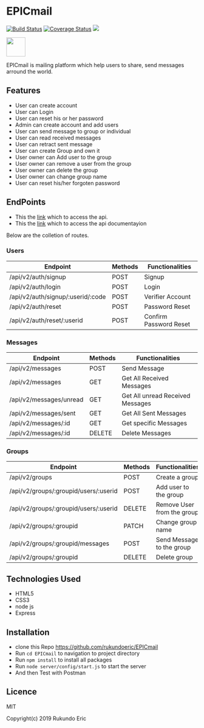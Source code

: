 # EPICmail
[![Build Status](https://travis-ci.org/rukundoeric/EPICmail.svg?branch=develop)](https://travis-ci.org/rukundoeric/EPICmail)
[![Coverage Status](https://coveralls.io/repos/github/rukundoeric/EPICmail/badge.svg?branch=develop)](https://coveralls.io/github/rukundoeric/EPICmail?branch=develop)
<a href="https://codeclimate.com/github/rukundoeric/EPICmail/maintainability"><img src="https://api.codeclimate.com/v1/badges/5860d50e9b94c5eaa985/maintainability" /></a>

<a href="https://rukundoeric.github.io/EPICmail/UI/"><img width="50px" height="50px" src="https://firebasestorage.googleapis.com/v0/b/webtest-1995b.appspot.com/o/images%2Flogo.png?alt=media&token=7f378bf4-1466-4875-bbca-8d69290986e1"></a>

EPICmail is mailing platform which help users to share, send messages arround the world.

## Features
* User can create account
* User can Login
* User can reset his or her password
* Admin can create account and add users
* User can send message to group or individual
* User can read received messages
* User can retract sent message
* User can create Group and own it
* User owner can Add user to the group
* User owner can remove a user from the group 
* User owner can delete the group
* User owner can change group name
* User can reset his/her forgoten password

## EndPoints
* This the [link](https://epicmaileric.herokuapp.com/) which to access the api.
* This the [link](https://epicmaileric.herokuapp.com/docs/) which to access the api documentayion

Below are the colletion of routes.

### Users 

| Endpoint                            | Methods   | Functionalities           |
| ------------------------------------|-----------|---------------------------|
| /api/v2/auth/signup                 | POST      | Signup                    |
| /api/v2/auth/login                  | POST      | Login                     |
| /api/v2/auth/signup/:userid/:code   | POST      | Verifier Account          |
| /api/v2/auth/reset                  | POST      | Password Reset            |
| /api/v2/auth/reset/:userid          | POST      | Confirm Password Reset    | 

### Messages

| Endpoint                              | Methods   | Functionalities                    |
| --------------------------------------|-----------|------------------------------------|
| /api/v2/messages                      | POST      | Send Message                       | 
| /api/v2/messages                      | GET       | Get All Received Messages          |
| /api/v2/messages/unread               | GET       | Get All unread Received Messages   | 
| /api/v2/messages/sent                 | GET       | Get All  Sent Messages             |
| /api/v2/messages/:id                  | GET       | Get specific  Messages             |
| /api/v2/messages/:id                  | DELETE    | Delete Messages                    |


### Groups

| Endpoint                              | Methods   | Functionalities                    |
| --------------------------------------|-----------|------------------------------------|
| /api/v2/groups                        | POST      | Create a group                     |
| /api/v2/groups/:groupid/users/:userid | POST      | Add user to the group              |
| /api/v2/groups/:groupid/users/:userid | DELETE    | Remove User from the group         |
| /api/v2/groups/:groupid               | PATCH     | Change group name                  |
| /api/v2/groups/:groupid/messages      | POST      | Send Message to the group          |
| /api/v2/groups/:groupid               | DELETE    | Delete group                       |

## Technologies Used
* HTML5
* CSS3
* node js
* Express

## Installation
* clone this Repo https://github.com/rukundoeric/EPICmail
* Run `cd EPICmail` to navigation to project directory 
* Run `npm install` to install all packages
* Run `node server/config/start.js` to start the server
* And then Test with Postman

## Licence
MIT

Copyright(c) 2019 Rukundo Eric
